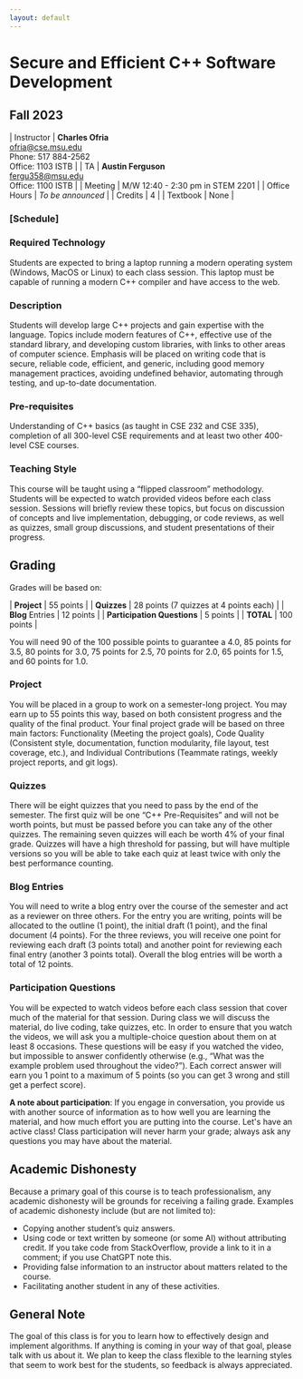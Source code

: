 ```yaml
---
layout: default
---
```


# Secure and Efficient C++ Software Development
## Fall 2023

| Instructor | **Charles Ofria**<br>ofria@cse.msu.edu<br>Phone: 517 884-2562<br>Office: 1103 ISTB |
| TA         | **Austin Ferguson**<br>fergu358@msu.edu<br>Office: 1100 ISTB |
| Meeting    | M/W 12:40 - 2:30 pm in STEM 2201 |
| Office Hours |  *To be announced* |
| Credits    | 4 |
| Textbook   | None |

### [Schedule]

### Required Technology
Students are expected to bring a laptop running a modern operating system (Windows, MacOS or Linux) to each class session.  This laptop must be capable of running a modern C++ compiler and have access to the web.

### Description
Students will develop large C++ projects and gain expertise with the language. Topics include modern features of C++, effective use of the standard library, and developing custom libraries, with links to other areas of computer science. Emphasis will be placed on writing code that is secure, reliable code, efficient, and generic, including good memory management practices, avoiding undefined behavior, automating through testing, and up-to-date documentation. 

### Pre-requisites
Understanding of C++ basics (as taught in CSE 232 and CSE 335), completion of all 300-level CSE requirements and at least two other 400-level CSE courses.

### Teaching Style
This course will be taught using a “flipped classroom” methodology. Students will be expected to watch provided videos before each class session.  Sessions will briefly review these topics, but focus on discussion of concepts and live implementation, debugging, or code reviews, as well as quizzes, small group discussions, and student presentations of their progress. 

## Grading
Grades will be based on:

| **Project** | 55 points |
| **Quizzes** | 28 points (7 quizzes at 4 points each) |
| **Blog** Entries | 12 points |
| **Participation Questions** | 5 points |
| **TOTAL** | 100 points |

You will need 90 of the 100 possible points to guarantee a 4.0, 85 points for 3.5, 80 points for 3.0, 75 points for 2.5, 70 points for 2.0, 65 points for 1.5, and 60 points for 1.0.

### Project
You will be placed in a group to work on a semester-long project.  You may earn up to 55 points this way, based on both consistent progress and the quality of the final product.  Your final project grade will be based on three main factors: Functionality (Meeting the project goals), Code Quality (Consistent style, documentation, function modularity, file layout, test coverage, etc.), and Individual Contributions (Teammate ratings, weekly project reports, and git logs).

### Quizzes
There will be eight quizzes that you need to pass by the end of the semester.  The first quiz will be one “C++ Pre-Requisites” and will not be worth points, but must be passed before you can take any of the other quizzes. The remaining seven quizzes will each be worth 4% of your final grade.  Quizzes will have a high threshold for passing, but will have multiple versions so you will be able to take each quiz at least twice with only the best performance counting.

### Blog Entries
You will need to write a blog entry over the course of the semester and act as a reviewer on three others.  For the entry you are writing, points will be allocated to the outline (1 point), the initial draft (1 point), and the final document (4 points). For the three reviews, you will receive one point for reviewing each draft (3 points total) and another point for reviewing each final entry (another 3 points total).  Overall the blog entries will be worth a total of 12 points.

### Participation Questions
You will be expected to watch videos before each class session that cover much of the material for that session. During class we will discuss the material, do live coding, take quizzes, etc. In order to ensure that you watch the videos, we will ask you a multiple-choice question about them on at least 8 occasions. These questions will be easy if you watched the video, but impossible to answer confidently otherwise (e.g., “What was the example problem used throughout the video?”).  Each correct answer will earn you 1 point to a maximum of 5 points (so you can get 3 wrong and still get a perfect score).

**A note about participation**: If you engage in conversation, you provide us with another source of information as to how well you are learning the material, and how much effort you are putting into the course. Let's have an active class! Class participation will never harm your grade; always ask any questions you may have about the material.

## Academic Dishonesty
Because a primary goal of this course is to teach professionalism, any academic dishonesty will be grounds for receiving a failing grade. Examples of academic dishonesty include (but are not limited to):
+ Copying another student’s quiz answers.
+ Using code or text written by someone (or some AI) without attributing credit. If you take code from StackOverflow, provide a link to it in a comment; if you use ChatGPT note this.
+ Providing false information to an instructor about matters related to the course.
+ Facilitating another student in any of these activities.

## General Note
The goal of this class is for you to learn how to effectively design and implement algorithms. If anything is coming in your way of that goal, please talk with us about it. We plan to keep the class flexible to the learning styles that seem to work best for the students, so feedback is always appreciated.
